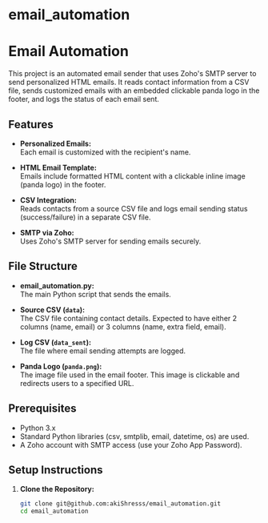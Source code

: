 # email_automation
# Email Automation

This project is an automated email sender that uses Zoho's SMTP server to send personalized HTML emails. It reads contact information from a CSV file, sends customized emails with an embedded clickable panda logo in the footer, and logs the status of each email sent.

## Features

- **Personalized Emails:**  
  Each email is customized with the recipient's name.
  
- **HTML Email Template:**  
  Emails include formatted HTML content with a clickable inline image (panda logo) in the footer.
  
- **CSV Integration:**  
  Reads contacts from a source CSV file and logs email sending status (success/failure) in a separate CSV file.
  
- **SMTP via Zoho:**  
  Uses Zoho's SMTP server for sending emails securely.

## File Structure

- **email_automation.py:**  
  The main Python script that sends the emails.

- **Source CSV (`data`):**  
  The CSV file containing contact details. Expected to have either 2 columns (name, email) or 3 columns (name, extra field, email).

- **Log CSV (`data_sent`):**  
  The file where email sending attempts are logged.

- **Panda Logo (`panda.png`):**  
  The image file used in the email footer. This image is clickable and redirects users to a specified URL.

## Prerequisites

- Python 3.x  
- Standard Python libraries (csv, smtplib, email, datetime, os) are used.  
- A Zoho account with SMTP access (use your Zoho App Password).

## Setup Instructions

1. **Clone the Repository:**

   ```bash
   git clone git@github.com:akiShresss/email_automation.git
   cd email_automation
